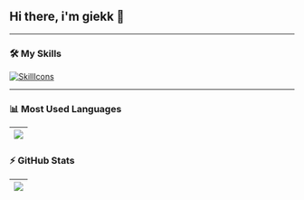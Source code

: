 ## Hi there, i'm giekk 👋

---

### 🛠 My Skills

[![SkillIcons](https://skillicons.dev/icons?i=c,cpp,py,java,html,css,php,js,linux,git,mysql,qt,maven,debian&perline=4)](https://skillicons.dev)<br/>

---
### 📊 Most Used Languages  

| <a href="https://github.com/anuraghazra/github-readme-stats"><img src="https://github-readme-stats.vercel.app/api/top-langs/?username=giekk&layout=compact&theme=radical&hide_border=true" /></a> |
|-----|

### ⚡ GitHub Stats  
| <a href="https://github.com/anuraghazra/github-readme-stats"><img src="https://github-readme-stats.vercel.app/api?username=giekk&show_icons=true&theme=radical&hide_border=true" /></a> |
|-----|
<!--![GitHub Stats](https://github-readme-stats.vercel.app/api?username=giekk&show_icons=true&theme=radical) -->

<!--
**giekk/giekk** is a ✨ _special_ ✨ repository because its `README.md` (this file) appears on your GitHub profile.

Here are some ideas to get you started:

- 🔭 I’m currently working on ...
- 🌱 I’m currently learning ...
- 👯 I’m looking to collaborate on ...
- 🤔 I’m looking for help with ...
- 💬 Ask me about ...
- 📫 How to reach me: ...
- 😄 Pronouns: ...
- ⚡ Fun fact: ...
-->
